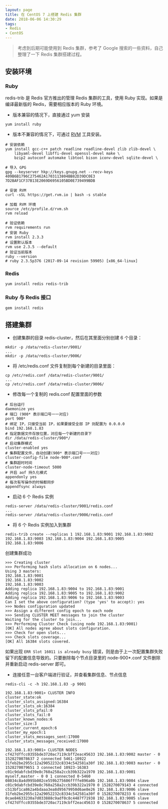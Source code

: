 ```yaml
---
layout: page
title: 在 CentOS 7 上搭建 Redis 集群
date: 2018-06-06 14:30:29
tags:
- Redis
- CentOS
---
```


> 考虑到后期可能使用到 Redis 集群，参考了 Google 搜索的一些资料，自己整理了一下 Redis 集群搭建过程。

## 安装环境

### Ruby

redis-trib 是 Redis 官方推出的管理 Redis 集群的工具，使用 Ruby 实现。如果是编译最新版的 Redis，需要相应版本的 Ruby 环境。

- 版本兼容的情况下，直接通过 yum 安装

```
yum install ruby
```

- 版本不兼容的情况下，可通过 [RVM](http://rvm.io/) 工具安装。

```shell
# 安装依赖
yum install gcc-c++ patch readline readline-devel zlib zlib-devel \
    libyaml-devel libffi-devel openssl-devel make \
    bzip2 autoconf automake libtool bison iconv-devel sqlite-devel \

# 导入 GPG
gpg --keyserver hkp://keys.gnupg.net --recv-keys 409B6B1796C275462A1703113804BB82D39DC0E3 7D2BAF1CF37B13E2069D6956105BD0E739499BDB

# 安装 RVM
curl -sSL https://get.rvm.io | bash -s stable

# 加载 RVM 环境
source /etc/profile.d/rvm.sh
rvm reload

# 验证依赖
rvm requirements run
# 安装 Ruby
rvm install 2.3.3
# 设置默认版本
rvm use 2.3.5 --default
# 验证当前版本
ruby --version
# ruby 2.3.5p376 (2017-09-14 revision 59905) [x86_64-linux]
```

### Redis

```
yum install redis redis-trib
```

### Ruby 与 Redis 接口

```
gem install redis
```

## 搭建集群

- 创建集群的目录 redis-cluster，然后在其里面分别创建 6 个目录：

```
mkdir -p /data/redis-cluster/9001/
...
mkdir -p /data/redis-cluster/9006/
```

- 将 /etc/redis.conf 文件复制到每个新建的目录里面：

```
cp /etc/redis.conf /data/redis-cluster/9001/
...
cp /etc/redis.conf /data/redis-cluster/9006/
```

- 修改每一个复制的 redis.conf 配置里面的参数

```shell
# 后台运行
daemonize yes
# 端口 (900* 表示端口号一一对应)
port 900*
# 绑定 IP，只接受当前 IP，如果要接受全部 IP 则配置为 0.0.0.0
bind 192.168.1.83
# 指定数据文件存放位置，对应每一个新建的目录下
dir /data/redis-cluster/900*/
# 启动集群模式
cluster-enabled yes
# 集群配置文件，自动创建(900* 表示端口号一一对应)
cluster-config-file node-900*.conf
# 集群超时时间
cluster-node-timeout 5000
# 开启 aof 持久化模式
appendonly yes
# 每次有写操作的时候都同步
appendfsync always
```

- 启动 6 个 Redis 实例

```
redis-server /data/redis-cluster/9001/redis.conf
...
redis-server /data/redis-cluster/9006/redis.conf
```

- 将 6 个 Redis 实例加入到集群

```
redis-trib create --replicas 1 192.168.1.83:9001 192.168.1.83:9002 192.168.1.83:9003 192.168.1.83:9004 192.168.1.83:9005 192.168.1.83:9006
```

创建集群成功

```
>>> Creating cluster
>>> Performing hash slots allocation on 6 nodes...
Using 3 masters:
192.168.1.83:9001
192.168.1.83:9002
192.168.1.83:9003
Adding replica 192.168.1.83:9004 to 192.168.1.83:9001
Adding replica 192.168.1.83:9005 to 192.168.1.83:9002
Adding replica 192.168.1.83:9006 to 192.168.1.83:9003
Can I set the above configuration? (type 'yes' to accept): yes
>>> Nodes configuration updated
>>> Assign a different config epoch to each node
>>> Sending CLUSTER MEET messages to join the cluster
Waiting for the cluster to join...
>>> Performing Cluster Check (using node 192.168.1.83:9001)
[OK] All nodes agree about slots configuration.
>>> Check for open slots...
>>> Check slots coverage...
[OK] All 16384 slots covered.
```

如果出现 `ERR Slot 16011 is already busy` 错误，则是由于上一次配置集群失败留下的配置信息导致的。只要删除每个节点目录里的 node-900*.conf 文件删除并重新启动 redis-server 即可。

- 连接任意一台客户端进行验证，并查看集群信息、节点信息

```
redis-cli -c -h 192.168.1.83 -p 9001

192.168.1.83:9001> CLUSTER INFO
cluster_state:ok
cluster_slots_assigned:16384
cluster_slots_ok:16384
cluster_slots_pfail:0
cluster_slots_fail:0
cluster_known_nodes:6
cluster_size:3
cluster_current_epoch:6
cluster_my_epoch:1
cluster_stats_messages_sent:17000
cluster_stats_messages_received:17000

192.168.1.83:9001> CLUSTER NODES
cf427dffcc0355bde3720ac7119cbff2eac45633 192.168.1.83:9002 master - 0 1528270078637 2 connected 5461-10922
31feb2be2955c12a29052232c8334c542581a30f 192.168.1.83:9003 master - 0 1528270079651 3 connected 10923-16383
c01c9dabfcbd39e8c760a258a2ccb39b322a1970 192.168.1.83:9001 myself,master - 0 0 1 connected 0-5460
08034c8a4d995b002ce559b275606ffffe896a0b 192.168.1.83:9004 slave c01c9dabfcbd39e8c760a258a2ccb39b322a1970 0 1528270079143 4 connected
c513bf1ca862a4bdaaa3ea8d95679950d6ae8e26 192.168.1.83:9006 slave 31feb2be2955c12a29052232c8334c542581a30f 0 1528270078233 6 connected
0cae84633230a7d033888c9adf0c8c4487f71938 192.168.1.83:9005 slave cf427dffcc0355bde3720ac7119cbff2eac45633 0 1528270078637 5 connected
```
